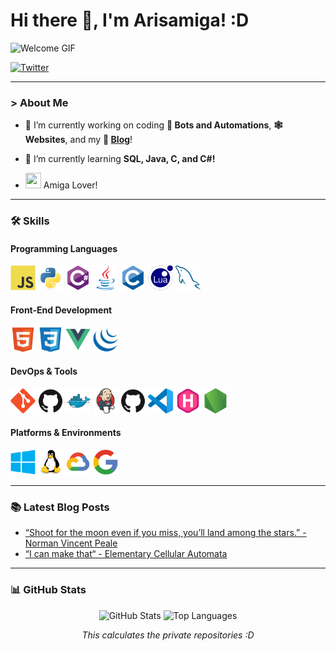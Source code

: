 <h1 align="left">Hi there 👋, I'm Arisamiga! :D</h1>

<p align="left">
  <img src="https://i.imgur.com/usxXcd9.gif" alt="Welcome GIF">
</p>

<p align="left">
  <a href="https://twitter.com/arisamiga_"><img src="http://i.imgur.com/wWzX9uB.png" alt="Twitter" height="30"></a>
</p>

---

### > About Me

- 🔭 I’m currently working on coding **🤖 Bots and Automations**, **🕸️ Websites**, and my **📝 [Blog](https://blog.arisamiga.rocks/)**!

- 🌱 I’m currently learning **SQL, Java, C, and C#!**

- <img src="https://i.imgur.com/9NhAizF.gif" width="25" height="25"> Amiga Lover! 

---

### 🛠️ Skills



#### Programming Languages
<p>
  <img src="https://raw.githubusercontent.com/devicons/devicon/master/icons/javascript/javascript-original.svg" height="40" alt="JavaScript">
  <img src="https://raw.githubusercontent.com/devicons/devicon/master/icons/python/python-original.svg" height="40" alt="Python">
  <img src="https://raw.githubusercontent.com/devicons/devicon/master/icons/csharp/csharp-original.svg" height="40" alt="C#">
  <img src="https://raw.githubusercontent.com/devicons/devicon/master/icons/java/java-original.svg" height="40" alt="Java">
  <img src="https://raw.githubusercontent.com/devicons/devicon/master/icons/c/c-original.svg" height="40" alt="C">
  <img src="https://raw.githubusercontent.com/devicons/devicon/master/icons/lua/lua-original.svg" height="40" alt="Lua">
  <img src="https://raw.githubusercontent.com/devicons/devicon/master/icons/mysql/mysql-original.svg" height="40" alt="SQL">
</p>

#### Front-End Development
<p>
  <img src="https://raw.githubusercontent.com/devicons/devicon/master/icons/html5/html5-original.svg" height="40" alt="HTML5">
  <img src="https://raw.githubusercontent.com/devicons/devicon/master/icons/css3/css3-original.svg" height="40" alt="CSS3">
  <img src="https://raw.githubusercontent.com/devicons/devicon/master/icons/vuejs/vuejs-original.svg" height="40" alt="Vue.js">
  <img src="https://raw.githubusercontent.com/devicons/devicon/master/icons/jquery/jquery-original.svg" height="40" alt="jQuery">
</p>

#### DevOps & Tools
<p>
  <img src="https://raw.githubusercontent.com/devicons/devicon/master/icons/git/git-original.svg" height="40" alt="Git">
  <img src="https://raw.githubusercontent.com/devicons/devicon/master/icons/github/github-original.svg" height="40" alt="GitHub">
  <img src="https://raw.githubusercontent.com/devicons/devicon/master/icons/docker/docker-original.svg" height="40" alt="Docker">
  <img src="https://raw.githubusercontent.com/devicons/devicon/master/icons/jenkins/jenkins-original.svg" height="40" alt="Jenkins">
  <img src="https://raw.githubusercontent.com/devicons/devicon/master/icons/github/github-original.svg" height="40" alt="GitHub Actions">
  <img src="https://raw.githubusercontent.com/devicons/devicon/master/icons/vscode/vscode-original.svg" height="40" alt="CI/CD">
  <img src="https://raw.githubusercontent.com/devicons/devicon/master/icons/hugo/hugo-original.svg" height="40" alt="Hugo">
  <img src="https://raw.githubusercontent.com/devicons/devicon/master/icons/nodejs/nodejs-original.svg" height="40" alt="Node.js">
</p>

#### Platforms & Environments
<p>
  <img src="https://raw.githubusercontent.com/devicons/devicon/master/icons/windows8/windows8-original.svg" height="40" alt="Windows Server">
  <img src="https://raw.githubusercontent.com/devicons/devicon/master/icons/linux/linux-original.svg" height="40" alt="Linux">
  <img src="https://raw.githubusercontent.com/devicons/devicon/master/icons/googlecloud/googlecloud-original.svg" height="40" alt="Google Cloud Platform">
  <img src="https://raw.githubusercontent.com/devicons/devicon/master/icons/google/google-original.svg" height="40" alt="Google Workspace">
</p>

---

### 📚 Latest Blog Posts

<!-- BLOG-POST-LIST:START -->
- [“Shoot for the moon even if you miss, you’ll land among the stars.” - Norman Vincent Peale](https://blog.arisamiga.rocks/post/quote40/)
- [“I can make that“ - Elementary Cellular Automata](https://blog.arisamiga.rocks/post/ecasdlc/)
<!-- BLOG-POST-LIST:END -->

---

### 📊 GitHub Stats

<p align="center">
  <img src="https://arisamigastats.vercel.app/api?username=Arisamiga&show_icons=true&theme=default" alt="GitHub Stats" height="200"></img>
  <img src="https://arisamigastats.vercel.app/api/top-langs?username=Arisamiga&show_icons=true&layout=compact&langs_count=10&theme=default" alt="Top Languages" height="200"></img>
</p>

<p align="center">
  <i>This calculates the private repositories :D</i>
</p>
